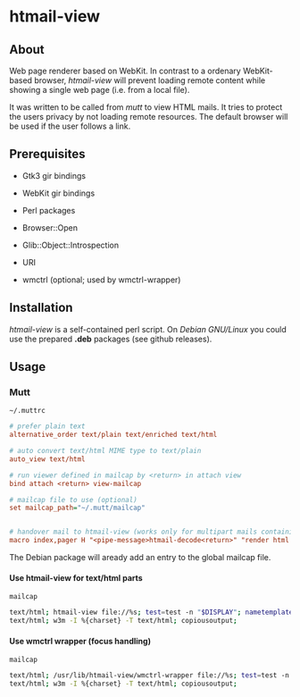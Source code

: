 htmail-view
===========

About
-----

Web page renderer based on WebKit. In contrast to a ordenary WebKit-based
browser, *htmail-view* will prevent loading remote content while showing
a single web page (i.e. from a local file).

It was written to be called from *mutt* to view HTML mails. It tries to
protect the users privacy by not loading remote resources. The default
browser will be used if the user follows a link.


Prerequisites
-------------

- Gtk3 gir bindings
- WebKit gir bindings
- Perl packages
 - Browser::Open
 - Glib::Object::Introspection
 - URI

- wmctrl (optional; used by wmctrl-wrapper)


Installation
------------

*htmail-view* is a self-contained perl script. On *Debian GNU/Linux* you
could use the prepared **.deb** packages (see github releases).


Usage
-----


### Mutt


`~/.muttrc`
```ini
# prefer plain text
alternative_order text/plain text/enriched text/html

# auto convert text/html MIME type to text/plain
auto_view text/html

# run viewer defined in mailcap by <return> in attach view
bind attach <return> view-mailcap

# mailcap file to use (optional)
set mailcap_path="~/.mutt/mailcap"


# handover mail to htmail-view (works only for multipart mails containing text/html payload)
macro index,pager H "<pipe-message>htmail-decode<return>" "render html mail using htmail-view"
```

The Debian package will aready add an entry to the global mailcap file.


#### Use htmail-view for text/html parts

`mailcap`
```bash
text/html; htmail-view file://%s; test=test -n "$DISPLAY"; nametemplate=%s.html; needsterminal;
text/html; w3m -I %{charset} -T text/html; copiousoutput;
```


#### Use wmctrl wrapper (focus handling)

`mailcap`
```bash
text/html; /usr/lib/htmail-view/wmctrl-wrapper file://%s; test=test -n "$DISPLAY"; nametemplate=%s.html; needsterminal;
text/html; w3m -I %{charset} -T text/html; copiousoutput;
```

